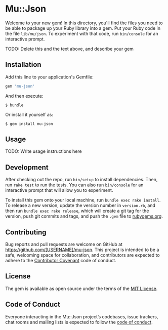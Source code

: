# Mu::Json

Welcome to your new gem! In this directory, you'll find the files you need to be able to package up your Ruby library into a gem. Put your Ruby code in the file `lib/mu/json`. To experiment with that code, run `bin/console` for an interactive prompt.

TODO: Delete this and the text above, and describe your gem

## Installation

Add this line to your application's Gemfile:

```ruby
gem 'mu-json'
```

And then execute:

    $ bundle

Or install it yourself as:

    $ gem install mu-json

## Usage

TODO: Write usage instructions here

## Development

After checking out the repo, run `bin/setup` to install dependencies. Then, run `rake test` to run the tests. You can also run `bin/console` for an interactive prompt that will allow you to experiment.

To install this gem onto your local machine, run `bundle exec rake install`. To release a new version, update the version number in `version.rb`, and then run `bundle exec rake release`, which will create a git tag for the version, push git commits and tags, and push the `.gem` file to [rubygems.org](https://rubygems.org).

## Contributing

Bug reports and pull requests are welcome on GitHub at https://github.com/[USERNAME]/mu-json. This project is intended to be a safe, welcoming space for collaboration, and contributors are expected to adhere to the [Contributor Covenant](http://contributor-covenant.org) code of conduct.

## License

The gem is available as open source under the terms of the [MIT License](https://opensource.org/licenses/MIT).

## Code of Conduct

Everyone interacting in the Mu::Json project’s codebases, issue trackers, chat rooms and mailing lists is expected to follow the [code of conduct](https://github.com/[USERNAME]/mu-json/blob/master/CODE_OF_CONDUCT.md).
